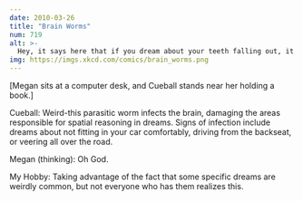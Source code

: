 ```yaml
---
date: 2010-03-26
title: "Brain Worms"
num: 719
alt: >-
  Hey, it says here that if you dream about your teeth falling out, it means they're spreading.
img: https://imgs.xkcd.com/comics/brain_worms.png
---
```

[Megan sits at a computer desk, and Cueball stands near her holding a book.]

Cueball: Weird-this parasitic worm infects the brain, damaging the areas responsible for spatial reasoning in dreams. Signs of infection include dreams about not fitting in your car comfortably, driving from the backseat, or veering all over the road.

Megan (thinking): Oh God.

My Hobby: Taking advantage of the fact that some specific dreams are weirdly common, but not everyone who has them realizes this.